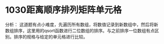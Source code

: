 # 1030距离顺序排列矩阵单元格

分析：
这道题有点小难度，先遍历所有数组，将数值记录到新数组中，然后将新数组排序，这里用的qsort函数进行二位数组的排序。与之前排序一位数组有点区别。排序的规格与给定的单元格进行比较。